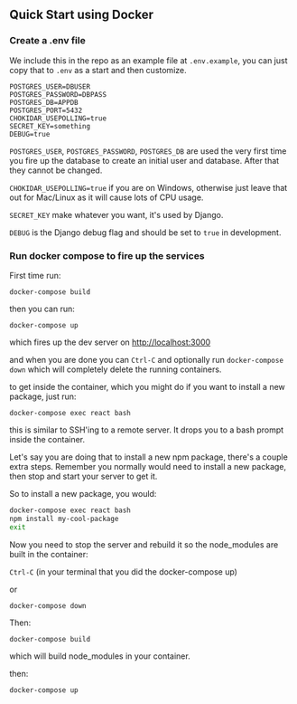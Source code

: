 ## Quick Start using Docker

### Create a .env file

We include this in the repo as an example file at `.env.example`, you can just copy that to `.env` as a start and then customize.

```
POSTGRES_USER=DBUSER
POSTGRES_PASSWORD=DBPASS
POSTGRES_DB=APPDB
POSTGRES_PORT=5432
CHOKIDAR_USEPOLLING=true
SECRET_KEY=something
DEBUG=true
```

`POSTGRES_USER`, `POSTGRES_PASSWORD`, `POSTGRES_DB` are used the very first time you fire up the database to create an initial user and database.  After that they cannot be changed.

`CHOKIDAR_USEPOLLING=true` if you are on Windows, otherwise just leave that out for Mac/Linux as it will cause lots of CPU usage.

`SECRET_KEY` make whatever you want, it's used by Django.

`DEBUG` is the Django debug flag and should be set to `true` in development.

### Run docker compose to fire up the services

First time run:

`docker-compose build`

then you can run:

`docker-compose up`

which fires up the dev server on [http://localhost:3000](http://localhost:3000)

and when you are done you can `Ctrl-C` and optionally run `docker-compose down` which will completely delete the running containers.

to get inside the container, which you might do if you want to install a new package, just run:

`docker-compose exec react bash`

this is similar to SSH'ing to a remote server. It drops you to a bash prompt inside the container.

Let's say you are doing that to install a new npm package, there's a couple extra steps. Remember you normally would need to install a new package, then stop and start your server to get it.

So to install a new package, you would:

```bash
docker-compose exec react bash
npm install my-cool-package
exit
```

Now you need to stop the server and rebuild it so the node_modules are built in the container:

`Ctrl-C` (in your terminal that you did the docker-compose up)

or

`docker-compose down`

Then:

`docker-compose build`

which will build node_modules in your container.

then:

`docker-compose up`
